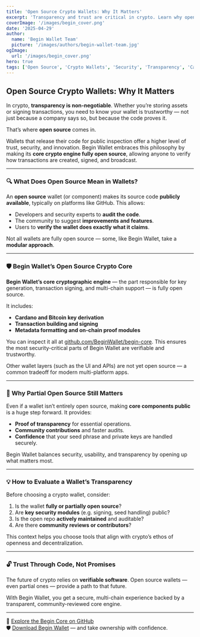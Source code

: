 ```yaml
---
title: 'Open Source Crypto Wallets: Why It Matters'
excerpt: 'Transparency and trust are critical in crypto. Learn why open source components — like Begin Wallet’s crypto core — are essential for security, innovation, and decentralization.'
coverImage: '/images/begin_cover.png'
date: '2025-04-29'
author:
  name: 'Begin Wallet Team'
  picture: '/images/authors/begin-wallet-team.jpg'
ogImage:
  url: '/images/begin_cover.png'
hero: true
tags: ['Open Source', 'Crypto Wallets', 'Security', 'Transparency', 'Cardano', 'Bitcoin']
---
```


## Open Source Crypto Wallets: Why It Matters

In crypto, **transparency is non-negotiable**. Whether you’re storing assets or signing transactions, you need to know your wallet is trustworthy — not just because a company says so, but because the code proves it.

That’s where **open source** comes in.

Wallets that release their code for public inspection offer a higher level of trust, security, and innovation. Begin Wallet embraces this philosophy by making its **core crypto engine fully open source**, allowing anyone to verify how transactions are created, signed, and broadcast.

---

### 🔍 What Does Open Source Mean in Wallets?

An **open source** wallet (or component) makes its source code **publicly available**, typically on platforms like GitHub. This allows:
- Developers and security experts to **audit the code**.
- The community to suggest **improvements and features**.
- Users to **verify the wallet does exactly what it claims**.

Not all wallets are fully open source — some, like Begin Wallet, take a **modular approach**.

---

### 🛡️ Begin Wallet’s Open Source Crypto Core

**Begin Wallet’s core cryptographic engine** — the part responsible for key generation, transaction signing, and multi-chain support — is fully open source.

It includes:
- **Cardano and Bitcoin key derivation**
- **Transaction building and signing**
- **Metadata formatting and on-chain proof modules**

You can inspect it all at [github.com/BeginWallet/begin-core](https://github.com/BeginWallet/begin-core). This ensures the most security-critical parts of Begin Wallet are verifiable and trustworthy.

Other wallet layers (such as the UI and APIs) are not yet open source — a common tradeoff for modern multi-platform apps.

---

### 🧠 Why Partial Open Source Still Matters

Even if a wallet isn’t entirely open source, making **core components public** is a huge step forward. It provides:
- **Proof of transparency** for essential operations.
- **Community contributions** and faster audits.
- **Confidence** that your seed phrase and private keys are handled securely.

Begin Wallet balances security, usability, and transparency by opening up what matters most.

---

### 💡 How to Evaluate a Wallet’s Transparency

Before choosing a crypto wallet, consider:
1. Is the wallet **fully or partially open source**?
2. Are **key security modules** (e.g. signing, seed handling) public?
3. Is the open repo **actively maintained** and auditable?
4. Are there **community reviews or contributors**?

This context helps you choose tools that align with crypto’s ethos of openness and decentralization.

---

### 🔓 Trust Through Code, Not Promises

The future of crypto relies on **verifiable software**. Open source wallets — even partial ones — provide a path to that future.

With Begin Wallet, you get a secure, multi-chain experience backed by a transparent, community-reviewed core engine.

---

📂 [Explore the Begin Core on GitHub](https://github.com/BeginWallet/begin-core)  
🛡️ [Download Begin Wallet](https://begin.is) — and take ownership with confidence.
